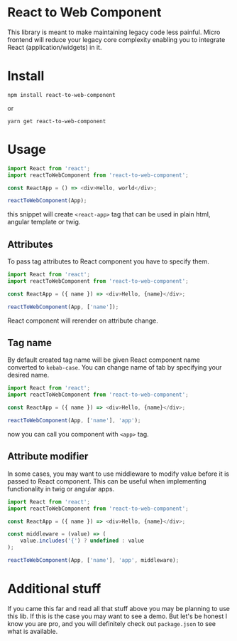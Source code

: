 # React to Web Component

  This library is meant to make maintaining legacy code less painful. Micro frontend will reduce your legacy core complexity enabling you to integrate React (application/widgets) in it.

# Install

    npm install react-to-web-component
or

    yarn get react-to-web-component

# Usage

```javascript
import React from 'react';
import reactToWebComponent from 'react-to-web-component';

const ReactApp = () => <div>Hello, world</div>;

reactToWebComponent(App);
```

this snippet will create `<react-app>` tag that can be used in plain html, angular template or twig.

## Attributes

To pass tag attributes to React component you have to specify them.

```javascript
import React from 'react';
import reactToWebComponent from 'react-to-web-component';

const ReactApp = ({ name }) => <div>Hello, {name}</div>;

reactToWebComponent(App, ['name']);
```

React component will rerender on attribute change.

## Tag name

By default created tag name will be given React component name converted to `kebab-case`. You can change name of tab by specifying your desired name.

```javascript
import React from 'react';
import reactToWebComponent from 'react-to-web-component';

const ReactApp = ({ name }) => <div>Hello, {name}</div>;

reactToWebComponent(App, ['name'], 'app');
```

now you can call you component with `<app>` tag.

## Attribute modifier

In some cases, you may want to use middleware to modify value before it is passed to React component. This can be useful when implementing functionality in twig or angular apps.

```javascript
import React from 'react';
import reactToWebComponent from 'react-to-web-component';

const ReactApp = ({ name }) => <div>Hello, {name}</div>;

const middleware = (value) => (
    value.includes('{') ? undefined : value
);

reactToWebComponent(App, ['name'], 'app', middleware);
```
# Additional stuff

If you came this far and read all that stuff above you may be planning to use this lib. If this is the case you may want to see a demo. But let's be honest I know you are pro, and you will definitely check out `package.json` to see what is available.
